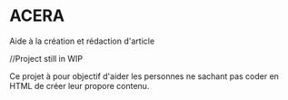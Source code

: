 # ACERA
Aide à la création et rédaction d'article

//Project still in WIP

Ce projet à pour objectif d'aider les personnes ne sachant pas coder en HTML de créer leur propore contenu.
